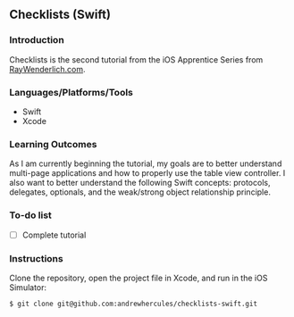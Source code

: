 ## Checklists (Swift)

### Introduction

Checklists is the second tutorial from the iOS Apprentice Series from [RayWenderlich.com](http://raywenderlich.com).

### Languages/Platforms/Tools

* Swift
* Xcode

### Learning Outcomes

As I am currently beginning the tutorial, my goals are to better understand multi-page applications and how to properly use the table view controller. I also want to better understand the following Swift concepts: protocols, delegates, optionals, and the weak/strong object relationship principle. 

### To-do list

- [ ] Complete tutorial 

### Instructions

Clone the repository, open the project file in Xcode, and run in the iOS Simulator:

```
$ git clone git@github.com:andrewhercules/checklists-swift.git
```